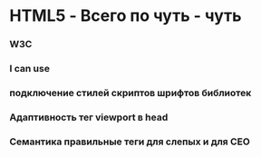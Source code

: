 # HTML5 - Всего по чуть - чуть

### W3C

### I can use

### подключение стилей скриптов шрифтов библиотек

### Адаптивность тег viewport в head

### Cемантика правильные теги для слепых и для СЕО